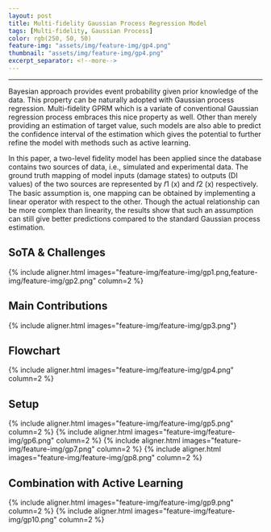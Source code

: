 ```yaml
---
layout: post
title: Multi-fidelity Gaussian Process Regression Model
tags: [Multi-fidelity, Gaussian Process]
color: rgb(250, 50, 50)
feature-img: "assets/img/feature-img/gp4.png"
thumbnail: "assets/img/feature-img/gp4.png"
excerpt_separator: <!--more-->
---
```


---
Bayesian approach provides event probability given prior knowledge of the data. This property can
be naturally adopted with Gaussian process regression. Multi-fidelity GPRM which is a variate
of conventional Gaussian regression process embraces this nice property as well. Other than merely
providing an estimation of target value, such models are also able to predict the confidence interval
of the estimation which gives the potential to further refine the model with methods such as active
learning.

In this paper, a two-level fidelity model has been applied since the database contains two sources
of data, i.e., simulated and experimental data. The ground truth mapping of model inputs (damage
states) to outputs (DI values) of the two sources are represented by 𝑓1 (x) and 𝑓2 (x) respectively.
The basic assumption is, one mapping can be obtained by implementing a linear operator with
respect to the other. Though the actual relationship can be more complex than linearity, the results
show that such an assumption can still give better predictions compared to the standard Gaussian
process estimation.

## SoTA & Challenges
<!-- {% include aligner.html images="feature-img/feature-img/gp1.png" } -->
{% include aligner.html images="feature-img/feature-img/gp1.png,feature-img/feature-img/gp2.png" column=2 %}

## Main Contributions

{% include aligner.html images="feature-img/feature-img/gp3.png"}

## Flowchart

{% include aligner.html images="feature-img/feature-img/gp4.png" column=2 %}

## Setup

{% include aligner.html images="feature-img/feature-img/gp5.png" column=2 %}
{% include aligner.html images="feature-img/feature-img/gp6.png" column=2 %}
{% include aligner.html images="feature-img/feature-img/gp7.png" column=2 %}
{% include aligner.html images="feature-img/feature-img/gp8.png" column=2 %}

## Combination with Active Learning

{% include aligner.html images="feature-img/feature-img/gp9.png" column=2 %}
{% include aligner.html images="feature-img/feature-img/gp10.png" column=2 %}

